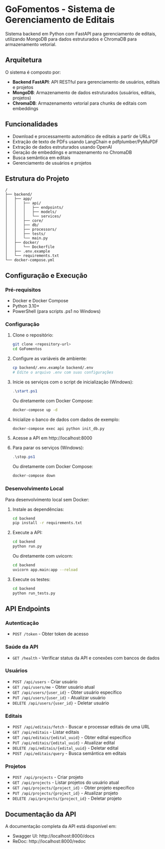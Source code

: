 # GoFomentos - Sistema de Gerenciamento de Editais

Sistema backend em Python com FastAPI para gerenciamento de editais, utilizando MongoDB para dados estruturados e ChromaDB para armazenamento vetorial.

## Arquitetura

O sistema é composto por:

- **Backend FastAPI**: API RESTful para gerenciamento de usuários, editais e projetos
- **MongoDB**: Armazenamento de dados estruturados (usuários, editais, projetos)
- **ChromaDB**: Armazenamento vetorial para chunks de editais com embeddings

## Funcionalidades

- Download e processamento automático de editais a partir de URLs
- Extração de texto de PDFs usando LangChain e pdfplumber/PyMuPDF
- Extração de dados estruturados usando OpenAI
- Geração de embeddings e armazenamento no ChromaDB
- Busca semântica em editais
- Gerenciamento de usuários e projetos

## Estrutura do Projeto

```
/
├── backend/
│   ├── app/
│   │   ├── api/
│   │   │   ├── endpoints/
│   │   │   ├── models/
│   │   │   └── services/
│   │   ├── core/
│   │   ├── db/
│   │   ├── processors/
│   │   ├── tests/
│   │   └── main.py
│   ├── docker/
│   │   └── Dockerfile
│   ├── .env.example
│   └── requirements.txt
└── docker-compose.yml
```

## Configuração e Execução

### Pré-requisitos

- Docker e Docker Compose
- Python 3.10+
- PowerShell (para scripts .ps1 no Windows)

### Configuração

1. Clone o repositório:
   ```bash
   git clone <repository-url>
   cd GoFomentos
   ```

2. Configure as variáveis de ambiente:
   ```bash
   cp backend/.env.example backend/.env
   # Edite o arquivo .env com suas configurações
   ```

3. Inicie os serviços com o script de inicialização (Windows):
   ```powershell
   .\start.ps1
   ```
   
   Ou diretamente com Docker Compose:
   ```bash
   docker-compose up -d
   ```

4. Inicialize o banco de dados com dados de exemplo:
   ```bash
   docker-compose exec api python init_db.py
   ```

5. Acesse a API em http://localhost:8000

6. Para parar os serviços (Windows):
   ```powershell
   .\stop.ps1
   ```
   
   Ou diretamente com Docker Compose:
   ```bash
   docker-compose down
   ```

### Desenvolvimento Local

Para desenvolvimento local sem Docker:

1. Instale as dependências:
   ```bash
   cd backend
   pip install -r requirements.txt
   ```

2. Execute a API:
   ```bash
   cd backend
   python run.py
   ```
   
   Ou diretamente com uvicorn:
   ```bash
   cd backend
   uvicorn app.main:app --reload
   ```

3. Execute os testes:
   ```bash
   cd backend
   python run_tests.py
   ```

## API Endpoints

### Autenticação
- `POST /token` - Obter token de acesso

### Saúde da API
- `GET /health` - Verificar status da API e conexões com bancos de dados

### Usuários
- `POST /api/users` - Criar usuário
- `GET /api/users/me` - Obter usuário atual
- `GET /api/users/{user_id}` - Obter usuário específico
- `PUT /api/users/{user_id}` - Atualizar usuário
- `DELETE /api/users/{user_id}` - Deletar usuário

### Editais
- `POST /api/editais/fetch` - Buscar e processar editais de uma URL
- `GET /api/editais` - Listar editais
- `GET /api/editais/{edital_uuid}` - Obter edital específico
- `PUT /api/editais/{edital_uuid}` - Atualizar edital
- `DELETE /api/editais/{edital_uuid}` - Deletar edital
- `POST /api/editais/query` - Busca semântica em editais

### Projetos
- `POST /api/projects` - Criar projeto
- `GET /api/projects` - Listar projetos do usuário atual
- `GET /api/projects/{project_id}` - Obter projeto específico
- `PUT /api/projects/{project_id}` - Atualizar projeto
- `DELETE /api/projects/{project_id}` - Deletar projeto

## Documentação da API

A documentação completa da API está disponível em:
- Swagger UI: http://localhost:8000/docs
- ReDoc: http://localhost:8000/redoc
